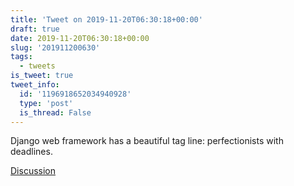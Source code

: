 ```yaml
---
title: 'Tweet on 2019-11-20T06:30:18+00:00'
draft: true
date: 2019-11-20T06:30:18+00:00
slug: '201911200630'
tags:
  - tweets
is_tweet: true
tweet_info:
  id: '1196918652034940928'
  type: 'post'
  is_thread: False
---
```




Django web framework has a beautiful tag line: perfectionists with deadlines.

[Discussion](https://x.com/sytelus/status/1196918652034940928)
